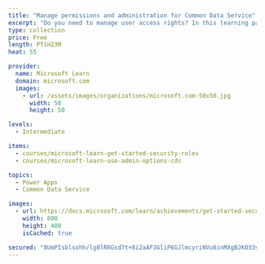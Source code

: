 ```yaml
---
title: "Manage permissions and administration for Common Data Service"
excerpt: "Do you need to manage user access rights? In this learning path, you will learn how to manage permissions associated with environments and entities.  You will also learn about different administrative portals and how to access each."
type: collection
price: Free
length: PT1H23M
heat: 55

provider:
  name: Microsoft Learn
  domain: microsoft.com
  images:
    - url: /assets/images/organizations/microsoft.com-50x50.jpg
      width: 50
      height: 50

levels:
  - Intermediate

items:
  - courses/microsoft-learn-get-started-security-roles
  - courses/microsoft-learn-use-admin-options-cds

topics:
  - Power Apps
  - Common Data Service

images:
  - url: https://docs.microsoft.com/learn/achievements/get-started-security-roles-social.png
    width: 800
    height: 400
    isCached: true

secured: "8UmPIsblsohh/lg8lRRGsd7t+8i2aAF3GliP6GJlmcyriNVu6inMXgBJKO33vypns3LXLjP272pRDhKmRglz5SDuUc22rJGjMc2sfc6F2HGk5iBy1d9r2+pCcJFNb1FyG4ZVkisFy0u+r2PMYzHENI9f1bbrQuftFXgVuPmxgyKEey7i4Psl9KswfF1zsRunKgzeVKMzNo9ITV/rCwndhGlzuhX3+gBNnd8nW/nn/Qq1CpHAxG52gChY8uiAl7uSjMJpWvPpS6tSVdDHGSH+nDckGN3ifBex2Uk+mPmyY+wRhdXPFQIbsqpgBX/nahiYKoZKTED9/o9Azwj8H5Yqp7KQfc1w/pUaWnyiYmZhmWk=;V/hcoad452FDCdZp2rwOGw=="
---
```


